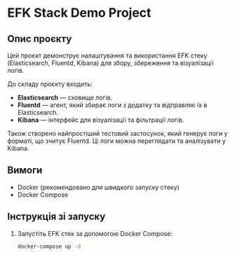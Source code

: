 # EFK Stack Demo Project

## Опис проєкту

Цей проєкт демонструє налаштування та використання EFK стеку (Elasticsearch, Fluentd, Kibana) для збору, збереження та візуалізації логів.

До складу проєкту входить:

- **Elasticsearch** — сховище логів.
- **Fluentd** — агент, який збирає логи з додатку та відправляє їх в Elasticsearch.
- **Kibana** — інтерфейс для візуалізації та фільтрації логів.

Також створено найпростіший тестовий застосунок, який генерує логи у форматі, що зчитує Fluentd. Ці логи можна переглядати та аналізувати у Kibana.

## Вимоги

- Docker (рекомендовано для швидкого запуску стеку)
- Docker Compose

## Інструкція зі запуску

1. Запустіть EFK стек за допомогою Docker Compose:

   ```bash
   docker-compose up -d
